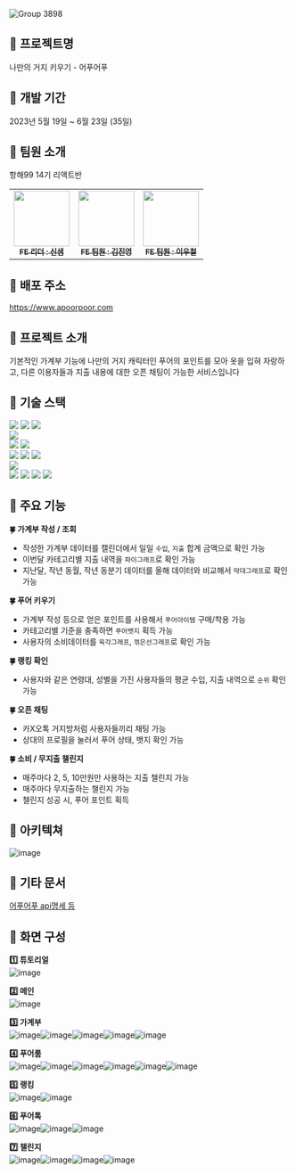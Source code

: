 ![Group 3898](https://github.com/Apoorpoor/Apoorpoor_Frontend/assets/127721029/8d371cc4-1283-4fe4-b3cf-4e72dd908561)

## 🌊 프로젝트명
나만의 거지 키우기 - 어푸어푸

## 🌊 개발 기간
2023년 5월 19일 ~ 6월 23일 (35일)

## 🌊 팀원 소개
항해99 14기 리액트반
<table>
  <tbody>
    <tr>
      <td align="center"><a href="https://github.com/SAEMMM"><img src="https://avatars.githubusercontent.com/u/127721029?v=4" width="100px;" alt=""/><br /><sub><b>FE 리더 : 신샘</b></sub></a><br /></td>
      <td align="center"><a href="https://github.com/wlsud801"><img src="https://avatars.githubusercontent.com/u/128350568?v=4" width="100px;" alt=""/><br /><sub><b>FE 팀원 : 김진영</b></sub></a><br /></td>
      <td align="center"><a href="https://github.com/WCL08"><img src="https://avatars.githubusercontent.com/u/122882419?v=4" width="100px;" alt=""/><br /><sub><b>FE 팀원 : 이우철</b></sub></a><br /></td>
    </tr>
  </tbody>
</table>

## 🌊 배포 주소
https://www.apoorpoor.com

## 🌊 프로젝트 소개
기본적인 가계부 기능에 나만의 거지 캐릭터인 푸어의 포인트를 모아 옷을 입혀 자랑하고, 다른 이용자들과 지출 내용에 대한 오픈 채팅이 가능한 서비스입니다

## 🌊 기술 스택
<img src="https://img.shields.io/badge/github-181717?style=for-the-badge&logo=github&logoColor=white"> <img src="https://img.shields.io/badge/git-F05032?style=for-the-badge&logo=git&logoColor=white"> <img src="https://img.shields.io/badge/vscode-007ACC?style=for-the-badge&logo=visualstudiocode&logoColor=white"><br />
<img src="https://img.shields.io/badge/yarn-2C8EBB?style=for-the-badge&logo=yarn&logoColor=white"><br />
<img src="https://img.shields.io/badge/react-61DAFB?style=for-the-badge&logo=react&logoColor=black"> <img src="https://img.shields.io/badge/typescript-3178C6?style=for-the-badge&logo=typescript&logoColor=white"> <br />
<img src="https://img.shields.io/badge/axios-5A29E4?style=for-the-badge&logo=axios&logoColor=white"> <img src="https://img.shields.io/badge/reactquery-FF4154?style=for-the-badge&logo=reactquery&logoColor=white"> <img src="https://img.shields.io/badge/scss-CC6699?style=for-the-badge&logo=sass&logoColor=white"> <br />
<img src="https://img.shields.io/badge/vercel-000000?style=for-the-badge&logo=vercel&logoColor=white"> <br />
<img src="https://img.shields.io/badge/figma-F24E1E?style=for-the-badge&logo=figma&logoColor=white"> <img src="https://img.shields.io/badge/notion-000000?style=for-the-badge&logo=notion&logoColor=white"> <img src="https://img.shields.io/badge/slack-4A154B?style=for-the-badge&logo=slack&logoColor=white"> <img src="https://img.shields.io/badge/googlesheets-34A853?style=for-the-badge&logo=googlesheets&logoColor=white">

## 🌊 주요 기능
**🍀 가계부 작성 / 조회**
- 작성한 가계부 데이터를 캘린더에서 일일 `수입`, `지출` 합계 금액으로 확인 가능
- 이번달 카테고리별 지출 내역을 `파이그래프`로 확인 가능
- 지난달, 작년 동월, 작년 동분기 데이터를 올해 데이터와 비교해서 `막대그래프`로 확인 가능

**🍀 푸어 키우기**
- 가계부 작성 등으로 얻은 포인트를 사용해서 `푸어아이템` 구매/착용 가능
- 카테고리별 기준을 충족하면 `푸어뱃지` 획득 가능
- 사용자의 소비데이터를 `육각그래프`, `꺾은선그래프`로 확인 가능

**🍀 랭킹 확인**
- 사용자와 같은 연령대, 성별을 가진 사용자들의 평균 수입, 지출 내역으로 `순위` 확인 가능

**🍀 오픈 채팅**
- 카X오톡 거지방처럼 사용자들끼리 채팅 가능
- 상대의 프로필을 눌러서 푸어 상태, 뱃지 확인 가능

**🍀 소비 / 무지출 챌린지**
- 매주마다 2, 5, 10만원만 사용하는 지출 챌린지 가능
- 매주마다 무지출하는 챌린지 가능
- 챌린지 성공 시, 푸어 포인트 획득

## 🌊 아키텍쳐
![image](https://github.com/Apoorpoor/Apoorpoor_Frontend/assets/127721029/9784bc38-5fe6-43b0-b900-555a9f7c012c)

## 🌊 기타 문서
[어푸어푸 api명세 등](https://docs.google.com/spreadsheets/d/1KdPC1GW8KxtWxX5jGaHe6r8tpokIT2xPr7AI5BdSE3M/edit#gid=0)

## 🌊 화면 구성
**1️⃣ 튜토리얼** <br />
![image](https://github.com/Apoorpoor/Apoorpoor_Frontend/assets/127721029/ffa5a8f1-99fe-4fbc-933a-980ca7b59f99) <br />

**2️⃣ 메인** <br />
![image](https://github.com/Apoorpoor/Apoorpoor_Frontend/assets/127721029/cecbdfb0-7c20-4a14-be13-99d61dc6ce05)

**3️⃣ 가계부** <br />
![image](https://github.com/Apoorpoor/Apoorpoor_Frontend/assets/127721029/20936bd9-44d3-4fc3-b484-8789c270df01)![image](https://github.com/Apoorpoor/Apoorpoor_Frontend/assets/127721029/0f9d5c83-3344-4fd7-94d3-490d18664723)![image](https://github.com/Apoorpoor/Apoorpoor_Frontend/assets/127721029/cf758ef5-a09d-49f6-be3a-7dcee938d85a)![image](https://github.com/Apoorpoor/Apoorpoor_Frontend/assets/127721029/01d11a7a-38c1-48e4-bdbc-d1ee437d46f2)![image](https://github.com/Apoorpoor/Apoorpoor_Frontend/assets/127721029/2c8ddfbc-ae45-466e-94c3-c608ebaac25e)

**4️⃣ 푸어룸** <br />
![image](https://github.com/Apoorpoor/Apoorpoor_Frontend/assets/127721029/d806f8f1-62db-4552-8c3a-a9b94ec15585)![image](https://github.com/Apoorpoor/Apoorpoor_Frontend/assets/127721029/a0a7abee-aca0-4f29-a3d6-6a8df3eef26a)![image](https://github.com/Apoorpoor/Apoorpoor_Frontend/assets/127721029/926048e9-4132-4c09-833c-ab3d179a755d)![image](https://github.com/Apoorpoor/Apoorpoor_Frontend/assets/127721029/e81332a7-2907-4ff5-a881-979aef347155)![image](https://github.com/Apoorpoor/Apoorpoor_Frontend/assets/127721029/14be0cb0-f192-4e7b-8d7c-ca25d4d29f95)![image](https://github.com/Apoorpoor/Apoorpoor_Frontend/assets/127721029/61004647-e16c-4aa9-9548-358b58d1262d)

**5️⃣ 랭킹** <br />
![image](https://github.com/Apoorpoor/Apoorpoor_Frontend/assets/127721029/04bbc97a-3626-4e6d-9233-876fb66b83eb)![image](https://github.com/Apoorpoor/Apoorpoor_Frontend/assets/127721029/0b10135f-ccb3-4865-a124-9c2ff1327357)

**6️⃣ 푸어톡** <br />
![image](https://github.com/Apoorpoor/Apoorpoor_Frontend/assets/127721029/fadc3fd6-c45a-4214-a7b3-eaab5cb5a3d5)![image](https://github.com/Apoorpoor/Apoorpoor_Frontend/assets/127721029/f53b92ad-ad5a-4d6c-a31b-469a59404ca1)![image](https://github.com/Apoorpoor/Apoorpoor_Frontend/assets/127721029/08f0ad95-869f-46d3-8d1b-25dc042bb05b)

**7️⃣ 챌린지** <br />
![image](https://github.com/Apoorpoor/Apoorpoor_Frontend/assets/127721029/80a1e1a1-721f-4528-be21-90f40905a444)![image](https://github.com/Apoorpoor/Apoorpoor_Frontend/assets/127721029/c5c1e16e-e184-4aad-8f3d-380a5d326928)![image](https://github.com/Apoorpoor/Apoorpoor_Frontend/assets/127721029/ba90e410-101c-498e-934d-043db7f5c696)![image](https://github.com/Apoorpoor/Apoorpoor_Frontend/assets/127721029/42c00111-5bb6-4f85-8286-a34cafbf90b1)
